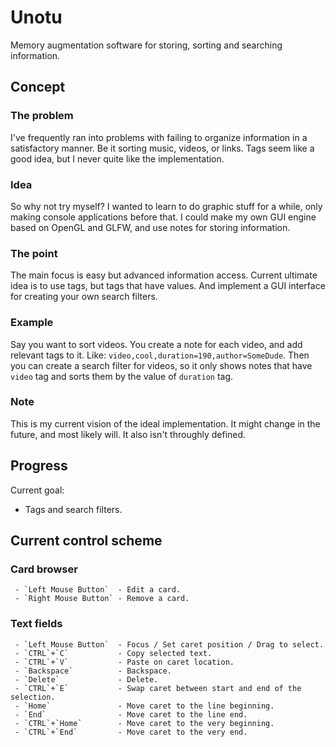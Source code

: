 # Unotu
Memory augmentation software for storing, sorting and searching information.

## Concept

### The problem
I've frequently ran into problems with failing to organize information in a satisfactory manner. Be it sorting music, videos, or links. Tags seem like a good idea, but I never quite like the implementation.

### Idea
So why not try myself? I wanted to learn to do graphic stuff for a while, only making console applications before that. I could make my own GUI engine based on OpenGL and GLFW, and use notes for storing information.

### The point
The main focus is easy but advanced information access. Current ultimate idea is to use tags, but tags that have values. And implement a GUI interface for creating your own search filters.

### Example
Say you want to sort videos. You create a note for each video, and add relevant tags to it. Like: `video,cool,duration=190,author=SomeDude`. Then you can create a search filter for videos, so it only shows notes that have `video` tag and sorts them by the value of `duration` tag.

### Note
This is my current vision of the ideal implementation. It might change in the future, and most likely will. It also isn't throughly defined.

## Progress
Current goal:
 - Tags and search filters.
 
## Current control scheme
 
### Card browser
```
 - `Left Mouse Button`  - Edit a card.
 - `Right Mouse Button` - Remove a card.
```
### Text fields
```
 - `Left Mouse Button`  - Focus / Set caret position / Drag to select.
 - `CTRL`+`C`           - Copy selected text.
 - `CTRL`+`V`           - Paste on caret location.
 - `Backspace`          - Backspace.
 - `Delete`             - Delete.
 - `CTRL`+`E`           - Swap caret between start and end of the selection.
 - `Home`               - Move caret to the line beginning.
 - `End`                - Move caret to the line end.
 - `CTRL`+`Home`        - Move caret to the very beginning.
 - `CTRL`+`End`         - Move caret to the very end.
```
